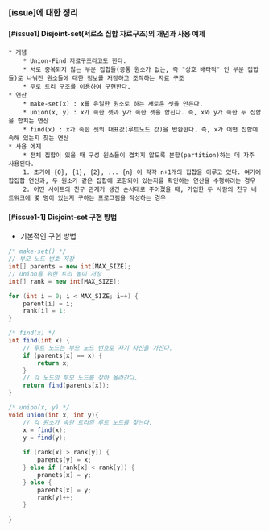 ### [issue]에 대한 정리
#### [#issue1] Disjoint-set(서로소 집합 자료구조)의 개념과 사용 예제
    * 개념
        * Union-Find 자료구조라고도 한다.
        * 서로 중복되지 않는 부분 집합들(공통 원소가 없는, 즉 "상호 배타적" 인 부분 집합들)로 나눠진 원소들에 대한 정보를 저장하고 조작하는 자료 구조
        * 주로 트리 구조를 이용하여 구현한다.
    * 연산
        * make-set(x) : x를 유일한 원소로 하는 새로운 셋을 만든다.
        * union(x, y) : x가 속한 셋과 y가 속한 셋을 합친다. 즉, x와 y가 속한 두 집합을 합치는 연산
        * find(x) : x가 속한 셋의 대표값(루트노드 값)을 반환한다. 즉, x가 어떤 집합에 속해 있는지 찾는 연산
    * 사용 예제
        * 전체 집합이 있을 때 구성 원소들이 겹치지 않도록 분할(partition)하는 데 자주 사용된다.
        1. 초기에 {0}, {1}, {2}, ... {n} 이 각각 n+1개의 집합을 이루고 있다. 여기에 합집합 연산과, 두 원소가 같은 집합에 포함되어 있는지를 확인하는 연산을 수행하려는 경우
        2. 어떤 사이트의 친구 관계가 생긴 순서대로 주어졌을 때, 가입한 두 사람의 친구 네트워크에 몇 명이 있는지 구하는 프로그램을 작성하는 경우
       
       
#### [#issue1-1] Disjoint-set 구현 방법
* 기본적인 구현 방법
~~~java
/* make-set() */
// 부모 노드 번호 저장
int[] parents = new int[MAX_SIZE];
// union을 위한 트리 높이 저장
int[] rank = new int[MAX_SIZE];

for (int i = 0; i < MAX_SIZE; i++) {
    parent[i] = i;
    rank[i] = 1; 
}

/* find(x) */
int find(int x) {
    // 루트 노드는 부모 노드 번호로 자기 자신을 가진다.
    if (parents[x] == x) {
        return x;
    } 
    // 각 노드의 부모 노드를 찾아 올라간다.
    return find(parents[x]);
}

/* union(x, y) */
void union(int x, int y){
    // 각 원소가 속한 트리의 루트 노드를 찾는다.
    x = find(x);
    y = find(y);
    
    if (rank[x] > rank[y]) {
        parents[y] = x;
    } else if (rank[x] < rank[y]) {
        pranets[x] = y;
    } else {
        parents[x] = y;
        rank[y]++;
    }
    
}
~~~

